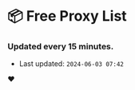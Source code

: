 # :package: Free Proxy List
### Updated every 15 minutes.

- Last updated: `2024-06-03 07:42`

:heart:
